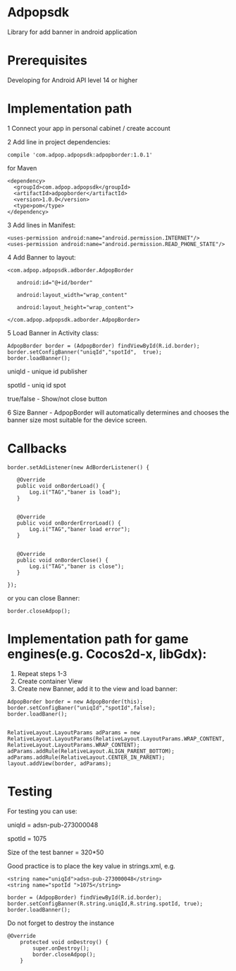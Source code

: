 # Adpopsdk
Library for add banner in android application

# Prerequisites
Developing for Android API level 14 or higher

# Implementation path


1 Connect your app in personal cabinet / create account

2 Add line in project dependencies:
```
compile 'com.adpop.adpopsdk:adpopborder:1.0.1'
```
for Maven
```
<dependency>
  <groupId>com.adpop.adpopsdk</groupId>
  <artifactId>adpopborder</artifactId>
  <version>1.0.0</version>
  <type>pom</type>
</dependency>
```
3 Add lines in Manifest:
```
<uses-permission android:name="android.permission.INTERNET"/>
<uses-permission android:name="android.permission.READ_PHONE_STATE"/>
```

4 Add Banner to layout:

```
<com.adpop.adpopsdk.adborder.AdpopBorder

   android:id="@+id/border"

   android:layout_width="wrap_content"

   android:layout_height="wrap_content">

</com.adpop.adpopsdk.adborder.AdpopBorder>
```
5 Load Banner in Activity class:
```
AdpopBorder border = (AdpopBorder) findViewById(R.id.border);
border.setConfigBanner("uniqId","spotId",  true);
border.loadBanner();
```

uniqId - unique id publisher

spotId - uniq id spot

true/false - Show/not close button

6 Size Banner - AdpopBorder will automatically determines and chooses the banner size most suitable for the device screen.

# Callbacks
```
border.setAdListener(new AdBorderListener() {

   @Override
   public void onBorderLoad() {
       Log.i("TAG","baner is load");
   }


   @Override
   public void onBorderErrorLoad() {
       Log.i("TAG","baner load error");
   }


   @Override
   public void onBorderClose() {
       Log.i("TAG","baner is close");
   }

});

```

or you can close Banner:

```
border.closeAdpop();
```



# Implementation path for game engines(e.g. Cocos2d-x, libGdx):

1. Repeat steps 1-3
2. Create container View
3. Create new Banner, add it to the view and load banner:

```
AdpopBorder border = new AdpopBorder(this);
border.setConfigBaner("uniqId","spotId",false);
border.loadBaner();


RelativeLayout.LayoutParams adParams = new RelativeLayout.LayoutParams(RelativeLayout.LayoutParams.WRAP_CONTENT, RelativeLayout.LayoutParams.WRAP_CONTENT);
adParams.addRule(RelativeLayout.ALIGN_PARENT_BOTTOM);
adParams.addRule(RelativeLayout.CENTER_IN_PARENT);
layout.addView(border, adParams);
```

# Testing

For testing you can use:

uniqId = adsn-pub-273000048

spotId = 1075

Size of the test banner = 320*50

Good practice is to place the key value in strings.xml, e.g.

```
<string name="uniqId">adsn-pub-273000048</string>
<string name="spotId ">1075</string>
```
```
border = (AdpopBorder) findViewById(R.id.border);
border.setConfigBanner(R.string.uniqId,R.string.spotId, true);
border.loadBanner();
```
Do not forget to destroy the instance
```
@Override
    protected void onDestroy() {
        super.onDestroy();
        border.closeAdpop();
    }
```
